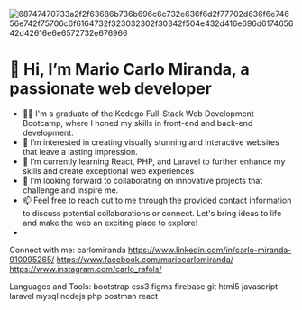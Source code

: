 ![68747470733a2f2f63686b736b696c6c732e636f6d2f77702d636f6e74656e742f75706c6f6164732f323032302f30342f504e432d416e696d617465642d42616e6e6572732e676966](https://github.com/CarloMiranda/CarloMiranda/assets/130446383/f59bce0f-c63a-4498-9001-0c45273a49bb)
 <h1 class="text-center">👋 Hi, I’m Mario Carlo Miranda, a passionate web developer</h1>

- 👨‍🎓 I'm a graduate of the Kodego Full-Stack Web Development Bootcamp, where I honed my skills in front-end and back-end development.
- 👀 I’m interested in creating visually stunning and interactive websites that leave a lasting impression.
- 🌱 I’m currently learning React, PHP, and Laravel to further enhance my skills and create exceptional web experiences
- 💞️ I’m looking forward to collaborating on innovative projects that challenge and inspire me.
- 📫 Feel free to reach out to me through the provided contact information to discuss potential collaborations or connect. Let's bring ideas to life and make the web an exciting place to explore!
- 
Connect with me:
carlomiranda https://www.linkedin.com/in/carlo-miranda-910095265/ https://www.facebook.com/mariocarlomiranda/  https://www.instagram.com/carlo_rafols/

Languages and Tools:
bootstrap css3 figma firebase git html5 javascript laravel mysql nodejs php postman react





<!---
CarloMiranda/CarloMiranda is a ✨ special ✨ repository because its `README.md` (this file) appears on your GitHub profile.
You can click the Preview link to take a look at your changes.
--->

